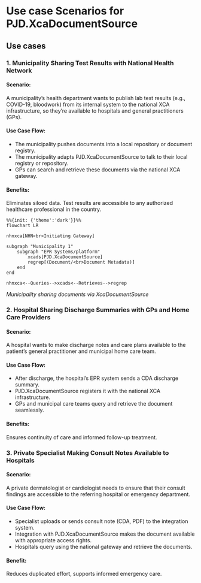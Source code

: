 # Use case Scenarios for PJD.XcaDocumentSource

## Use cases

### 1. Municipality Sharing Test Results with National Health Network

#### Scenario: 
A municipality’s health department wants to publish lab test results (e.g., COVID-19, bloodwork) from its internal system to the national XCA infrastructure, so they’re available to hospitals and general practitioners (GPs).

#### Use Case Flow:
* The municipality pushes documents into a local repository or document registry.
* The municipality adapts PJD.XcaDocumentSource to talk to their local registry or repository. 
* GPs can search and retrieve these documents via the national XCA gateway.

#### Benefits:
Eliminates siloed data. Test results are accessible to any authorized healthcare professional in the country.

```mermaid
%%{init: {'theme':'dark'}}%%
flowchart LR

nhnxca[NHN<br>Initiating Gateway]

subgraph "Municipality 1"
    subgraph "EPR Systems/platform"
        xcads[PJD.XcaDocumentSource]
        regrep[(Document/<br>Document Metadata)]
    end
end

nhnxca<--Queries-->xcads<--Retrieves-->regrep
```
*Municipality sharing documents via XcaDocumentSource*

### 2. Hospital Sharing Discharge Summaries with GPs and Home Care Providers

#### Scenario:
A hospital wants to make discharge notes and care plans available to the patient’s general practitioner and municipal home care team.

#### Use Case Flow:
* After discharge, the hospital’s EPR system sends a CDA discharge summary.
* PJD.XcaDocumentSource registers it with the national XCA infrastructure.
* GPs and municipal care teams query and retrieve the document seamlessly.

#### Benefits:
Ensures continuity of care and informed follow-up treatment.

### 3. Private Specialist Making Consult Notes Available to Hospitals

#### Scenario:
A private dermatologist or cardiologist needs to ensure that their consult findings are accessible to the referring hospital or emergency department.

#### Use Case Flow:
* Specialist uploads or sends consult note (CDA, PDF) to the integration system.
* Integration with PJD.XcaDocumentSource makes the document available with appropriate access rights.
* Hospitals query using the national gateway and retrieve the documents.

#### Benefit:
Reduces duplicated effort, supports informed emergency care.
